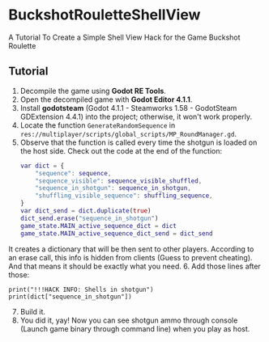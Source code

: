 # BuckshotRouletteShellView
A Tutorial To Create a Simple Shell View Hack for the Game Buckshot Roulette

## Tutorial
1. Decompile the game using **Godot RE Tools**.
2. Open the decompiled game with **Godot Editor 4.1.1**.
3. Install **godotsteam** (Godot 4.1.1 - Steamworks 1.58 - GodotSteam GDExtension 4.4.1) into the project; otherwise, it won't work properly.
4. Locate the function `GenerateRandomSequence` in `res://multiplayer/scripts/global_scripts/MP_RoundManager.gd`.
5. Observe that the function is called every time the shotgun is loaded on the host side. Check out the code at the end of the function:
   ```gd
   var dict = {
       "sequence": sequence,
       "sequence_visible": sequence_visible_shuffled,
       "sequence_in_shotgun": sequence_in_shotgun,
       "shuffling_visible_sequence": shuffling_sequence,
   }
   var dict_send = dict.duplicate(true)
   dict_send.erase("sequence_in_shotgun")
   game_state.MAIN_active_sequence_dict = dict
   game_state.MAIN_active_sequence_dict_send = dict_send
It creates a dictionary that will be then sent to other players.
According to an erase call, this info is hidden from clients (Guess to prevent cheating).
And that means it should be exactly what you need.
6. Add those lines after those:
```
print("!!!HACK INFO: Shells in shotgun")
print(dict["sequence_in_shotgun"])
```
7. Build it.
8. You did it, yay! Now you can see shotgun ammo through console (Launch game binary through command line) when you play as host.
